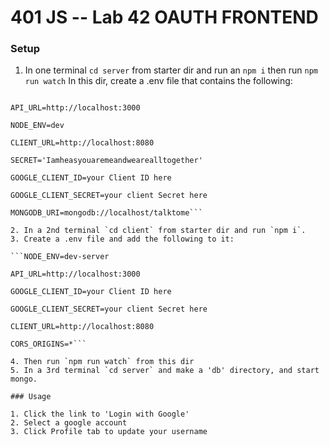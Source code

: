 401 JS --  Lab 42 OAUTH FRONTEND
===

### Setup

1. In one terminal `cd server` from starter dir and run an `npm i` then run `npm run watch`
In this dir, create a .env file that contains the following: 

```PORT=3000

API_URL=http://localhost:3000

NODE_ENV=dev

CLIENT_URL=http://localhost:8080

SECRET='Iamheasyouaremeandwearealltogether'

GOOGLE_CLIENT_ID=your Client ID here

GOOGLE_CLIENT_SECRET=your client Secret here

MONGODB_URI=mongodb://localhost/talktome```

2. In a 2nd terminal `cd client` from starter dir and run `npm i`. 
3. Create a .env file and add the following to it: 

```NODE_ENV=dev-server

API_URL=http://localhost:3000

GOOGLE_CLIENT_ID=your Client ID here

GOOGLE_CLIENT_SECRET=your client Secret here

CLIENT_URL=http://localhost:8080

CORS_ORIGINS=*```

4. Then run `npm run watch` from this dir
5. In a 3rd terminal `cd server` and make a 'db' directory, and start mongo.

### Usage

1. Click the link to 'Login with Google'
2. Select a google account
3. Click Profile tab to update your username